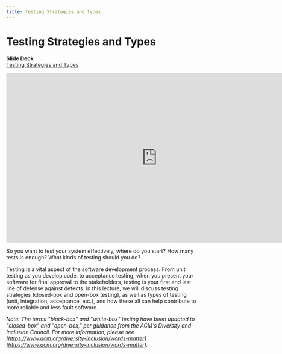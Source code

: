 ```yaml
---
title: Testing Strategies and Types
---
```


# Testing Strategies and Types

__Slide Deck__   
[Testing Strategies and Types](https://docs.google.com/presentation/d/1JsEaobhSsH4mptgx4A8pYDJB61cfzDlilKycQDX7lT8/edit?usp=sharing)

<iframe width="800" height="450" src="https://www.youtube.com/embed/5V7wZyHZnRM" frameborder="0" allow="accelerometer; autoplay; encrypted-media; gyroscope; picture-in-picture" allowfullscreen></iframe>

So you want to test your system effectively, where do you start? How many tests is enough? What kinds of testing should you do?

Testing is a vital aspect of the software development process. From unit testing as you develop code, to acceptance testing, when you present your software for final approval to the stakeholders, testing is your first and last line of defense against defects. In this lecture, we will discuss testing strategies (closed-box and open-box testing), as well as types of testing (unit, integration, acceptance, etc.), and how these all can help contribute to more reliable and less fault software.

_Note: The terms "black-box" and "white-box" testing have been updated to "closed-box" and "open-box," per guidance from the ACM's Diversity and Inclusion Council.  For more information, please see [https://www.acm.org/diversity-inclusion/words-matter](https://www.acm.org/diversity-inclusion/words-matter)._